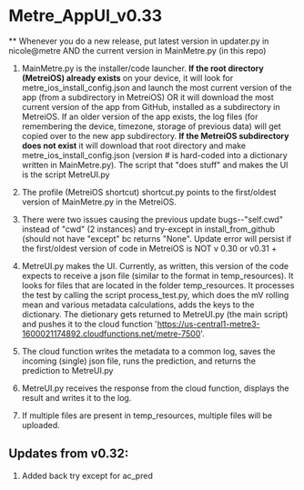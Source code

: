 # Metre_AppUI_v0.33
** Whenever you do a new release, put latest version in updater.py in nicole@metre AND the current version in MainMetre.py (in this repo)

1) MainMetre.py is the installer/code launcher. **If the root directory (MetreiOS) already exists** on your device, it will look for metre_ios_install_config.json and launch the most current version of the app (from a subdirectory in MetreiOS) OR it will download the most current version of the app from GitHub, installed as a subdirectory in MetreiOS. If an older version of the app exists, the log files (for remembering the device, timezone, storage of previous data) will get copied over to the new app subdirectory. **If the MetreiOS subdirectory does not exist** it will download that root directory and make metre_ios_install_config.json (version # is hard-coded into a dictionary written in MainMetre.py). The script that "does stuff" and makes the UI is the script MetreUI.py

2) The profile (MetreiOS shortcut) shortcut.py points to the first/oldest version of MainMetre.py in the MetreiOS.

3) There were two issues causing the previous update bugs--"self.cwd" instead of "cwd" (2 instances) and try-except in install_from_github (should not have "except" bc returns "None". Update error will persist if the first/oldest version of code in MetreiOS is NOT v 0.30 or v0.31 + 

4) MetreUI.py makes the UI. Currently, as written, this version of the code expects to receive a json file (similar to the format in temp_resources). It looks for files that are located in the folder temp_resources. It processes the test by calling the script process_test.py, which does the mV rolling mean and various metadata calculations, adds the keys to the dictionary. The dietionary gets returned to MetreUI.py (the main script) and pushes it to the cloud function 'https://us-central1-metre3-1600021174892.cloudfunctions.net/metre-7500'.

5) The cloud function writes the metadata to a common log, saves the incoming (single) json file, runs the prediction, and returns the prediction to MetreUI.py

6) MetreUI.py receives the response from the cloud function, displays the result and writes it to the log.

5) If multiple files are present in temp_resources, multiple files will be uploaded.

## Updates from v0.32:

1) Added back try except for ac_pred
